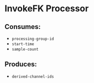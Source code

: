 # InvokeFK Processor
## Consumes:
* `processing-group-id`
* `start-time`
* `sample-count`

## Produces:
* `derived-channel-ids`
